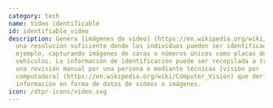 ```yaml
---
category: tech
name: Video identificable
id: identifiable_video
description: Genera [imágenes de video] (https://en.wikipedia.org/wiki/video) de
  una resolución suficiente donde los individuos pueden ser identificados, por
  ejemplo, capturando imágenes de caras o números únicos como placas de
  vehículos. La información de identificación puede ser recopilada a través de
  una revisión manual por una persona o mediante técnicas [visión por
  computadora] (https://en.wikipedia.org/wiki/Computer_Vision) que derivan
  información en forma de datos de videos o imágenes.
icon: /dtpr-icons/video.svg
---
```

